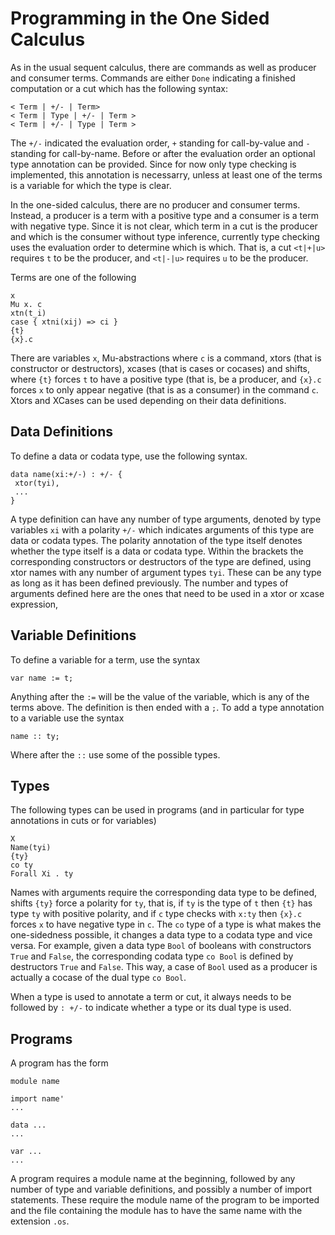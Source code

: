 # Programming in the One Sided Calculus 

As in the usual sequent calculus, there are commands as well as producer and consumer terms. 
Commands are either `Done` indicating a finished computation or a cut which has the following syntax: 

```
< Term | +/- | Term>
< Term | Type | +/- | Term >
< Term | +/- | Type | Term > 
```

The `+/-` indicated the evaluation order, `+` standing for call-by-value and `-` standing for call-by-name.
Before or after the evaluation order an optional type annotation can be provided. 
Since for now only type checking is implemented, this annotation is necessarry, unless at least one of the terms is a variable for which the type is clear.

In the one-sided calculus, there are no producer and consumer terms.
Instead, a producer is a term with a positive type and a consumer is a term with negative type.
Since it is not clear, which term in a cut is the producer and which is the consumer without type inference, currently type checking uses the evaluation order to determine which is which.
That is, a cut `<t|+|u>` requires `t` to be the producer, and `<t|-|u>` requires `u` to be the producer.

Terms are one of the following 

``` 
x
Mu x. c 
xtn(t_i)
case { xtni(xij) => ci }
{t} 
{x}.c
```
There are variables `x`, Mu-abstractions where `c` is a command, xtors (that is constructor or destructors), xcases (that is cases or cocases) and shifts, where `{t}` forces `t` to have a positive type (that is, be a producer, and `{x}.c` forces `x` to only appear negative (that is as a consumer) in the command `c`.
Xtors and XCases can be used depending on their data definitions.

## Data Definitions 

To define a data or codata type, use the following syntax.

``` 
data name(xi:+/-) : +/- { 
 xtor(tyi),
 ...
} 
```

A type definition can have any number of type arguments, denoted by type variables `xi` with a polarity `+/-` which indicates arguments of this type are data or codata types.
The polarity annotation of the type itself denotes whether the type itself is a data or codata type.
Within the brackets the corresponding constructors or destructors of the type are defined, using xtor names with any number of argument types `tyi`. 
These can be any type as long as it has been defined previously.
The number and types of arguments defined here are the ones that need to be used in a xtor or xcase expression,

## Variable Definitions 

To define a variable for a term, use the syntax 

```
var name := t;
```

Anything after the `:=` will be the value of the variable, which is any of the terms above.
The definition is then ended with a `;`.
To add a type annotation to a variable use the syntax 
```
name :: ty;
```
Where after the `::` use some of the possible types.

## Types 

The following types can be used in programs (and in particular for type annotations in cuts or for variables)
 
```
X
Name(tyi)
{ty}
co ty
Forall Xi . ty
```

Names with arguments require the corresponding data type to be defined, shifts `{ty}` force a polarity for `ty`, that is, if `ty` is the type of `t` then `{t}` has type `ty` with positive polarity, and if `c` type checks with `x:ty` then `{x}.c` forces `x` to have negative type in `c`.
The `co` type of a type is what makes the one-sidedness possible, it changes a data type to a codata type and vice versa.
For example, given a data type `Bool` of booleans with constructors `True` and `False`, the corresponding codata type `co Bool` is defined by destructors `True` and `False`.
This way, a case of `Bool` used as a producer is actually a cocase of the dual type `co Bool`.

When a type is used to annotate a term or cut, it always needs to be followed by `: +/-` to indicate whether a type or its dual type is used.

## Programs 

A program has the form 

``` 
module name 

import name'
...

data ...
...

var ...
...
```

A program requires a module name at the beginning, followed by any number of type and variable definitions, and possibly a number of import statements.
These require the module name of the program to be imported and the file containing the module has to have the same name with the extension `.os`.

